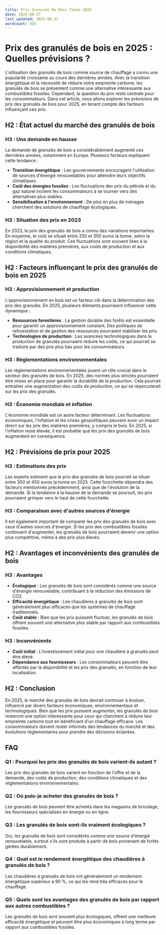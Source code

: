 ```yaml
---
title: Prix Granulés De Bois Tonne 2025
date: 2025-08-27
last_updated: 2025-08-27
wordcount: 935
---
```


# Prix des granulés de bois en 2025 : Quelles prévisions ?

L'utilisation des granulés de bois comme source de chauffage a connu une popularité croissante au cours des dernières années. Avec la transition énergétique et la nécessité de réduire notre empreinte carbone, les granulés de bois se présentent comme une alternative intéressante aux combustibles fossiles. Cependant, la question du prix reste centrale pour les consommateurs. Dans cet article, nous allons explorer les prévisions de prix des granulés de bois pour 2025, en tenant compte des facteurs influençant ces prix.

## H2 : État actuel du marché des granulés de bois

### H3 : Une demande en hausse

La demande de granulés de bois a considérablement augmenté ces dernières années, notamment en Europe. Plusieurs facteurs expliquent cette tendance :

- **Transition énergétique** : Les gouvernements encouragent l'utilisation de sources d'énergie renouvelables pour atteindre leurs objectifs climatiques.
- **Coût des énergies fossiles** : Les fluctuations des prix du pétrole et du gaz naturel incitent les consommateurs à se tourner vers des alternatives plus stables.
- **Sensibilisation à l'environnement** : De plus en plus de ménages cherchent des solutions de chauffage écologiques.

### H3 : Situation des prix en 2023

En 2023, le prix des granulés de bois a connu des variations importantes. En moyenne, le coût se situait entre 250 et 350 euros la tonne, selon la région et la qualité du produit. Ces fluctuations sont souvent liées à la disponibilité des matières premières, aux coûts de production et aux conditions climatiques.

## H2 : Facteurs influençant le prix des granulés de bois en 2025

### H3 : Approvisionnement et production

L'approvisionnement en bois est un facteur clé dans la détermination des prix des granulés. En 2025, plusieurs éléments pourraient influencer cette dynamique :

- **Ressources forestières** : La gestion durable des forêts est essentielle pour garantir un approvisionnement constant. Des politiques de reforestation et de gestion des ressources pourraient stabiliser les prix.
- **Technologies de production** : Les avancées technologiques dans la production de granulés pourraient réduire les coûts, ce qui pourrait se traduire par des prix plus bas pour les consommateurs.

### H3 : Réglementations environnementales

Les réglementations environnementales jouent un rôle crucial dans le secteur des granulés de bois. En 2025, des normes plus strictes pourraient être mises en place pour garantir la durabilité de la production. Cela pourrait entraîner une augmentation des coûts de production, ce qui se répercuterait sur les prix des granulés.

### H3 : Économie mondiale et inflation

L'économie mondiale est un autre facteur déterminant. Les fluctuations économiques, l'inflation et les crises géopolitiques peuvent avoir un impact direct sur les prix des matières premières, y compris le bois. En 2025, si l'inflation reste élevée, il est probable que les prix des granulés de bois augmentent en conséquence.

## H2 : Prévisions de prix pour 2025

### H3 : Estimations des prix

Les experts estiment que le prix des granulés de bois pourrait se situer entre 300 et 450 euros la tonne en 2025. Cette fourchette dépendra des facteurs mentionnés précédemment, ainsi que de l'évolution de la demande. Si la tendance à la hausse de la demande se poursuit, les prix pourraient grimper vers le haut de cette fourchette.

### H3 : Comparaison avec d'autres sources d'énergie

Il est également important de comparer les prix des granulés de bois avec ceux d'autres sources d'énergie. Si les prix des combustibles fossiles continuent d'augmenter, les granulés de bois pourraient devenir une option plus compétitive, même à des prix plus élevés.

## H2 : Avantages et inconvénients des granulés de bois

### H3 : Avantages

- **Écologique** : Les granulés de bois sont considérés comme une source d'énergie renouvelable, contribuant à la réduction des émissions de CO2.
- **Efficacité énergétique** : Les chaudières à granulés de bois sont généralement plus efficaces que les systèmes de chauffage traditionnels.
- **Coût stable** : Bien que les prix puissent fluctuer, les granulés de bois offrent souvent une alternative plus stable par rapport aux combustibles fossiles.

### H3 : Inconvénients

- **Coût initial** : L'investissement initial pour une chaudière à granulés peut être élevé.
- **Dépendance aux fournisseurs** : Les consommateurs peuvent être affectés par la disponibilité et les prix des granulés, en fonction de leur localisation.

## H2 : Conclusion

En 2025, le marché des granulés de bois devrait continuer à évoluer, influencé par divers facteurs économiques, environnementaux et technologiques. Bien que les prix puissent augmenter, les granulés de bois resteront une option intéressante pour ceux qui cherchent à réduire leur empreinte carbone tout en bénéficiant d'un chauffage efficace. Les consommateurs doivent rester informés des tendances du marché et des évolutions réglementaires pour prendre des décisions éclairées.

## FAQ

### Q1 : Pourquoi les prix des granulés de bois varient-ils autant ?

Les prix des granulés de bois varient en fonction de l'offre et de la demande, des coûts de production, des conditions climatiques et des réglementations environnementales.

### Q2 : Où puis-je acheter des granulés de bois ?

Les granulés de bois peuvent être achetés dans les magasins de bricolage, les fournisseurs spécialisés en énergie ou en ligne.

### Q3 : Les granulés de bois sont-ils vraiment écologiques ?

Oui, les granulés de bois sont considérés comme une source d'énergie renouvelable, surtout s'ils sont produits à partir de bois provenant de forêts gérées durablement.

### Q4 : Quel est le rendement énergétique des chaudières à granulés de bois ?

Les chaudières à granulés de bois ont généralement un rendement énergétique supérieur à 90 %, ce qui les rend très efficaces pour le chauffage.

### Q5 : Quels sont les avantages des granulés de bois par rapport aux autres combustibles ?

Les granulés de bois sont souvent plus écologiques, offrent une meilleure efficacité énergétique et peuvent être plus économiques à long terme par rapport aux combustibles fossiles.